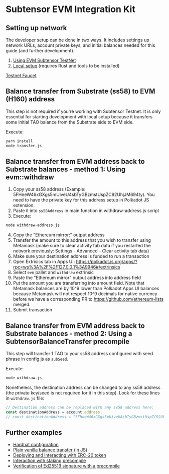 # Subtensor EVM Integration Kit


## Setting up network

The developer setup can be done in two ways. It includes settings up network URLs, account private keys, and initial balances needed for this guide (and further development).

1. [Using EVM Subtensor TestNet](docs/running-on-testnet.md)
2. [Local setup](docs/running-locally.md) (requires Rust and tools to be installed)

[Testnet Faucet](https://evm-testnet.dev.opentensor.ai/faucet)

## Balance transfer from Substrate (ss58) to EVM (H160) address

This step is not required if you're working with Subtensor Testnet. It is only essential for starting development with local setup because it transfers some initial TAO balance from the Substrate side to EVM side.

Execute:

```bash
yarn install
node transfer.js
```

## Balance transfer from EVM address back to Substrate balances - method 1: Using evm::withdraw

1. Copy your ss58 address (Example: 5FHneW46xGXgs5mUiveU4sbTyGBzmstUspZC92UhjJM694ty). You need to have the private key for this address setup in Polkadot JS extension.
2. Paste it into `ss58Address` in main function in withdraw-address.js script 
3. Execute:

```bash
node withdraw-address.js
```

4. Copy the "Ethereum mirror:" output address
5. Transfer the amount to this address that you wish to transfer using Metamask (make sure to clear activity tab data if you restarted the network previously: Settings - Advanced - Clear activity tab data)
6. Make sure your destination address is funded to run a transaction
7. Open Extrisics tab in Apps UI: https://polkadot.js.org/apps/?rpc=ws%3A%2F%2F127.0.0.1%3A9946#/extrinsics
8. Select `evm` pallet and `withdraw` extrinsic 
9. Paste the "Ethereum mirror" output address into address field
10. Put the amount you are transferring into amount field. Note that Metamask balances are by 10^9 lower than Polkadot Apps UI balances because Metamask will not respect 10^9 decimals for native currency before we have a corresponding PR to https://github.com/ethereum-lists merged.
11. Submit transaction

## Balance transfer from EVM address back to Substrate balances - method 2: Using a SubtensorBalanceTransfer precompile

This step will transfer 1 TAO to your ss58 address configured with seed phrase in config.js as `subSeed`.

Execute:

```bash
node withdraw.js
```

Nonetheless, the destination address can be changed to any ss58 address (the private key/seed is not required for it in this step). Look for these lines in `withdraw.js` file:

```javascript
// Destination address can be replaced with any ss58 address here:
const destinationAddress = account.address;
// const destinationAddress = "5FHneW46xGXgs5mUiveU4sbTyGBzmstUspZC92UhjJM694ty";
```

## Further examples

- [Hardhat configuration](docs/hardhat-config.md)
- [Plain vanilla balance transfer (in JS)](docs/plain-vanilla-balance-transfer.md)
- [Deploying and interacting with ERC-20 token](https://github.com/gztensor/subtensor-erc20)
- [Interaction with staking precompile](docs/staking-precompile.md)
- [Verification of Ed25519 signature with a precompile](docs/ed25519verify-precompile.md)

